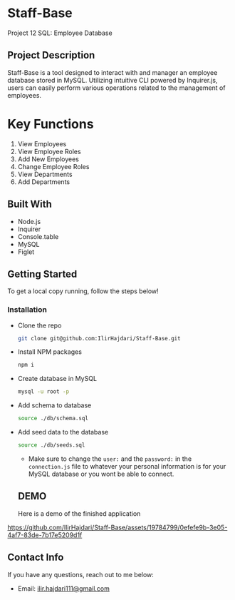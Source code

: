 # Staff-Base
Project 12 SQL: Employee Database

## Project Description
Staff-Base is a tool designed to interact with and manager an employee database stored in MySQL. Utilizing intuitive CLI powered by Inquirer.js, users can easily perform various operations related to the management of employees.

# Key Functions
1. View Employees
2. View Employee Roles
3. Add New Employees
4. Change Employee Roles
5. View Departments
6. Add Departments

## Built With
- Node.js
- Inquirer
- Console.table
- MySQL
- Figlet

## Getting Started

To get a local copy running, follow the steps below!

### Installation

- Clone the repo
  ```sh
  git clone git@github.com:IlirHajdari/Staff-Base.git
  ```
- Install NPM packages
  ```sh
  npm i
  ```
- Create database in MySQL
  ```sh
  mysql -u root -p
  ```
- Add schema to database
  ```sh
  source ./db/schema.sql
  ```
- Add seed data to the database
  ```sh
  source ./db/seeds.sql
  ```
  - Make sure to change the `user:` and the `password:` in the `connection.js` file to whatever your personal information is for your MySQL database or you wont be able to connect.

  ## DEMO
  Here is a demo of the finished application

https://github.com/IlirHajdari/Staff-Base/assets/19784799/0efefe9b-3e05-4af7-83de-7b17e5209d1f

## Contact Info

If you have any questions, reach out to me below:
- Email: ilir.hajdari111@gmail.com
  
